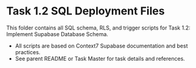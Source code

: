 # Task 1.2 SQL Deployment Files

This folder contains all SQL schema, RLS, and trigger scripts for Task 1.2: Implement Supabase Database Schema.

- All scripts are based on Context7 Supabase documentation and best practices.
- See parent README or Task Master for task details and references. 